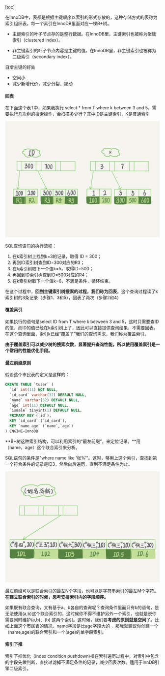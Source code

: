 [toc]

在InnoDB中，表都是根据主键顺序以索引的形式存放的，这种存储方式的表称为索引组织表。每一个索引在InnoDB里面对应一棵B+树。

- 主键索引的叶子节点存的是整行数据。在InnoDB里，主键索引也被称为聚簇索引（clustered index）。

- 非主键索引的叶子节点内容是主键的值。在InnoDB里，非主键索引也被称为二级索引（secondary index）。

自增主键的好处

- 空间小
- 减少新增代价，减少分裂、挪动

#### 回表

在下面这个表T中，如果我执行 select * from T where k between 3 and 5，需要执行几次树的搜索操作，会扫描多少行？其中ID是主键索引，K是普通索引

<img src="./img/2.1.png" style="zoom:80%;" />

SQL查询语句的执行流程：

1. 在k索引树上找到k=3的记录，取得 ID = 300；
2. 再到ID索引树查到ID=300对应的R3；
3. 在k索引树取下一个值k=5，取得ID=500；
4. 再回到ID索引树查到ID=500对应的R4；
5. 在k索引树取下一个值k=6，不满足条件，循环结束。

在这个过程中，**回到主键索引树搜索的过程，我们称为回表**。这个查询过程读了k索引树的3条记录（步骤1、3和5），回表了两次（步骤2和4）

#### 覆盖索引

如果执行的语句是select ID from T where k between 3 and 5，这时只需要查ID的值，而ID的值已经在k索引树上了，因此可以直接提供查询结果，不需要回表。在这个查询里面，索引k已经“覆盖了”我们的查询需求，我们称为覆盖索引。

**由于覆盖索引可以减少树的搜索次数，显著提升查询性能，所以使用覆盖索引是一个常用的性能优化手段。**

#### 最左前缀原则

假设这个市民表的定义是这样的：

```sql
CREATE TABLE `tuser` (
  `id` int(11) NOT NULL,
  `id_card` varchar(32) DEFAULT NULL,
  `name` varchar(32) DEFAULT NULL,
  `age` int(11) DEFAULT NULL,
  `ismale` tinyint(1) DEFAULT NULL,
  PRIMARY KEY (`id`),
  KEY `id_card` (`id_card`),
  KEY `name_age` (`name`,`age`)
) ENGINE=InnoDB
```

**B+树这种索引结构，可以利用索引的“最左前缀”，来定位记录。**用（name，age）这个联合索引来分析。

SQL语句的条件是"where name like ‘张%’"。这时，够用上这个索引，查找到第一个符合条件的记录是ID3，然后向后遍历，直到不满足条件为止。

<img src="./img/2.2.jpg" style="zoom:80%;" />

最左前缀可以是联合索引的最左N个字段，也可以是字符串索引的最左M个字符。**在建立联合索引的时候，思考安排索引内的字段顺序。**

如果既有联合查询，又有基于a、b各自的查询呢？查询条件里面只有b的语句，是无法使用(a,b)这个联合索引的，这时候你不得不维护另外一个索引，也就是说你需要同时维护(a,b)、(b) 这两个索引。这时候，我们要**考虑的原则就是空间**了。比如上面这个市民表的情况，name字段是比age字段大的 ，那我就建议你创建一个（name,age)的联合索引和一个(age)的单字段索引。

#### 索引下推

索引下推优化（index condition pushdown)指在索引遍历过程中，对索引中包含的字段先做判断，直接过滤掉不满足条件的记录，减少回表次数。适用于InnDB引擎二级索引。



